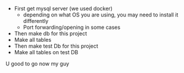 * First get mysql server (we used docker)
  * depending on what OS you are using, you may need to install it differently
  * Port forwarding/opening in some cases 
* Then make db for this project
* Make all tables
* Then make test Db for this project
* Make all tables on test DB

U good to go now my guy